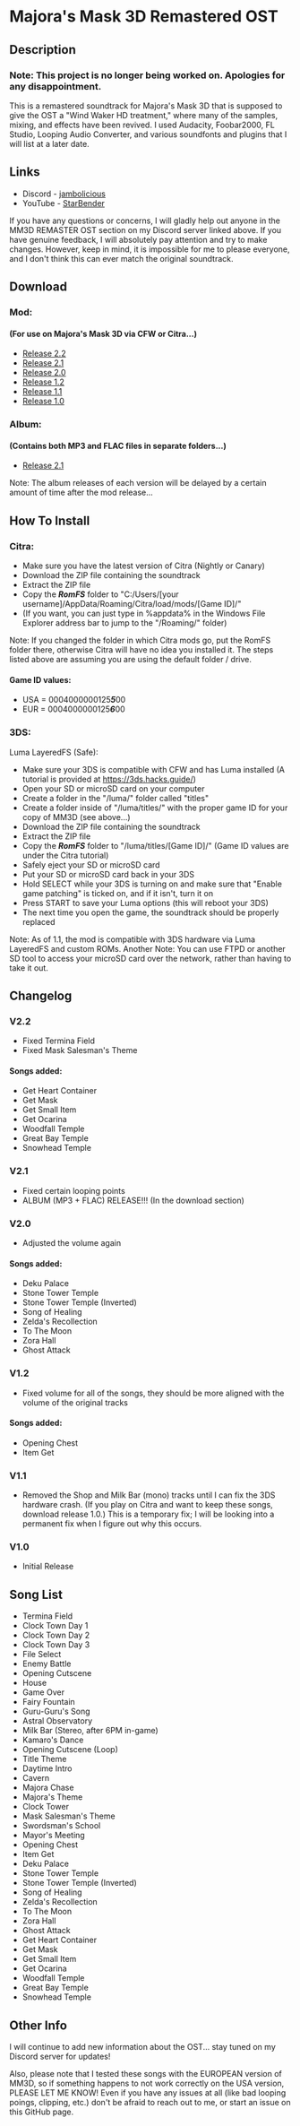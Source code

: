 # Majora's Mask 3D Remastered OST

## Description

### Note: This project is no longer being worked on. Apologies for any disappointment.

This is a remastered soundtrack for Majora's Mask 3D that is supposed to give the OST a "Wind Waker HD treatment," where many of the samples, mixing, and effects have been revived. I used Audacity, Foobar2000, FL Studio, Looping Audio Converter, and various soundfonts and plugins that I will list at a later date.

## Links

* Discord - [jambolicious](https://discord.gg/msKdhcP)
* YouTube - [StarBender](https://www.youtube.com/channel/UCTa6CCwKiLuQVPoBy1q1z5Q)

If you have any questions or concerns, I will gladly help out anyone in the MM3D REMASTER OST section on my Discord server linked above. If you have genuine feedback, I will absolutely pay attention and try to make changes. However, keep in mind, it is impossible for me to please everyone, and I don't think this can ever match the original soundtrack.

## Download

### Mod:
#### (For use on Majora's Mask 3D via CFW or Citra...)
* [Release 2.2](https://drive.google.com/file/d/1PQdk8G2Y7oCmsediFuadIOYFHSaxDPbB/view?usp=sharing)
* [Release 2.1](https://drive.google.com/file/d/1uy2-OgKoOPfdts0PRMaMqdf9iU7bUNaM/view?usp=sharing)
* [Release 2.0](https://drive.google.com/file/d/1B_mnWpfrl2J831f32hGsSP26IaWrq4-l/view?usp=sharing)
* [Release 1.2](https://drive.google.com/file/d/1TyG2rwfhbEMerrUhgMCByNec1LrwfeLM/view?usp=sharing)
* [Release 1.1](https://drive.google.com/file/d/11FN1cgMo2NtEYv0rVD5z8QHgpLUj0O26/view?usp=sharing)
* [Release 1.0](https://drive.google.com/file/d/1VSKnkWkjp5AeVu32Uo0NifZke4WIUkoh/view?usp=sharing)

### Album:
#### (Contains both MP3 and FLAC files in separate folders...)
* [Release 2.1](https://drive.google.com/file/d/1MK5LUyJeombPxMg492tvm-IjKJyINdU3/view?usp=sharing)

Note: The album releases of each version will be delayed by a certain amount of time after the mod release...

## How To Install

### Citra:
* Make sure you have the latest version of Citra (Nightly or Canary)
* Download the ZIP file containing the soundtrack
* Extract the ZIP file
* Copy the ***RomFS*** folder to "C:/Users/[your username]/AppData/Roaming/Citra/load/mods/[Game ID]/"
* (If you want, you can just type in %appdata% in the Windows File Explorer address bar to jump to the "/Roaming/" folder)

Note: If you changed the folder in which Citra mods go, put the RomFS folder there, otherwise Citra will have no idea you installed it. The steps listed above are assuming you are using the default folder / drive.

#### Game ID values:
* USA = 0004000000125***5***00
* EUR = 0004000000125***6***00

### 3DS:
Luma LayeredFS (Safe):
* Make sure your 3DS is compatible with CFW and has Luma installed (A tutorial is provided at https://3ds.hacks.guide/)
* Open your SD or microSD card on your computer
* Create a folder in the "/luma/" folder called "titles"
* Create a folder inside of "/luma/titles/" with the proper game ID for your copy of MM3D (see above...)
* Download the ZIP file containing the soundtrack
* Extract the ZIP file
* Copy the ***RomFS*** folder to "/luma/titles/[Game ID]/" (Game ID values are under the Citra tutorial)
* Safely eject your SD or microSD card
* Put your SD or microSD card back in your 3DS
* Hold SELECT while your 3DS is turning on and make sure that "Enable game patching" is ticked on, and if it isn't, turn it on
* Press START to save your Luma options (this will reboot your 3DS)
* The next time you open the game, the soundtrack should be properly replaced

Note: As of 1.1, the mod is compatible with 3DS hardware via Luma LayeredFS and custom ROMs.
Another Note: You can use FTPD or another SD tool to access your microSD card over the network, rather than having to take it out.

## Changelog

### V2.2
* Fixed Termina Field
* Fixed Mask Salesman's Theme
#### Songs added:
* Get Heart Container
* Get Mask
* Get Small Item
* Get Ocarina
* Woodfall Temple
* Great Bay Temple
* Snowhead Temple

### V2.1
* Fixed certain looping points
* ALBUM (MP3 + FLAC) RELEASE!!! (In the download section)

### V2.0
* Adjusted the volume again
#### Songs added:
* Deku Palace
* Stone Tower Temple
* Stone Tower Temple (Inverted)
* Song of Healing
* Zelda's Recollection
* To The Moon
* Zora Hall
* Ghost Attack

### V1.2
* Fixed volume for all of the songs, they should be more aligned with the volume of the original tracks
#### Songs added:
* Opening Chest
* Item Get

### V1.1
* Removed the Shop and Milk Bar (mono) tracks until I can fix the 3DS hardware crash. (If you play on Citra and want to keep these songs, download release 1.0.) This is a temporary fix; I will be looking into a permanent fix when I figure out why this occurs.

### V1.0
* Initial Release

## Song List

* Termina Field
* Clock Town Day 1
* Clock Town Day 2
* Clock Town Day 3
* File Select
* Enemy Battle
* Opening Cutscene
* House
* Game Over
* Fairy Fountain
* Guru-Guru's Song
* Astral Observatory
* Milk Bar (Stereo, after 6PM in-game)
* Kamaro's Dance
* Opening Cutscene (Loop)
* Title Theme
* Daytime Intro
* Cavern
* Majora Chase
* Majora's Theme
* Clock Tower
* Mask Salesman's Theme
* Swordsman's School
* Mayor's Meeting
* Opening Chest
* Item Get
* Deku Palace
* Stone Tower Temple
* Stone Tower Temple (Inverted)
* Song of Healing
* Zelda's Recollection
* To The Moon
* Zora Hall
* Ghost Attack
* Get Heart Container
* Get Mask
* Get Small Item
* Get Ocarina
* Woodfall Temple
* Great Bay Temple
* Snowhead Temple

## Other Info

I will continue to add new information about the OST... stay tuned on my Discord server for updates!

Also, please note that I tested these songs with the EUROPEAN version of MM3D, so if something happens to not work correctly on the USA version, PLEASE LET ME KNOW! Even if you have any issues at all (like bad looping poings, clipping, etc.) don't be afraid to reach out to me, or start an issue on this GitHub page.
